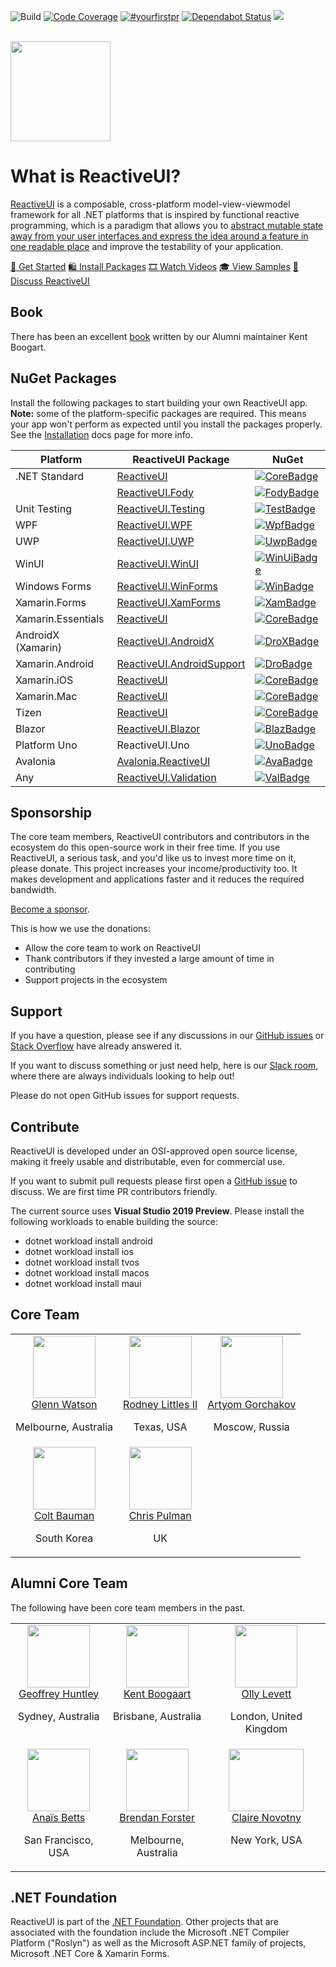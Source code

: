 ![Build](https://github.com/reactiveui/ReactiveUI/workflows/Build/badge.svg) 
[![Code Coverage](https://codecov.io/gh/reactiveui/ReactiveUI/branch/main/graph/badge.svg)](https://codecov.io/gh/reactiveui/ReactiveUI)
[![#yourfirstpr](https://img.shields.io/badge/first--timers--only-friendly-blue.svg)](https://reactiveui.net/contribute) 
[![Dependabot Status](https://api.dependabot.com/badges/status?host=github&repo=reactiveui/ReactiveUI)](https://dependabot.com)
[![](https://img.shields.io/badge/chat-slack-blue.svg)](https://reactiveui.net/slack)

<br>
<a href="https://github.com/reactiveui/reactiveui">
  <img width="160" heigth="160" src="https://raw.githubusercontent.com/reactiveui/styleguide/master/logo/main.png">
</a>
<br>

# What is ReactiveUI?

[ReactiveUI](https://reactiveui.net/) is a composable, cross-platform model-view-viewmodel framework for all .NET platforms that is inspired by functional reactive programming, which is a paradigm that allows you to [abstract mutable state away from your user interfaces and express the idea around a feature in one readable place](https://www.youtube.com/watch?v=3HwEytvngXk) and improve the testability of your application.

[🔨 Get Started](https://reactiveui.net/docs/getting-started/) [🛍 Install Packages](https://reactiveui.net/docs/getting-started/installation/) [🎞 Watch Videos](https://reactiveui.net/docs/resources/videos) [🎓 View Samples](https://reactiveui.net/docs/resources/samples/) [🎤 Discuss ReactiveUI](https://reactiveui.net/slack)

## Book
There has been an excellent [book](https://kent-boogaart.com/you-i-and-reactiveui/) written by our Alumni maintainer Kent Boogart.

## NuGet Packages

Install the following packages to start building your own ReactiveUI app. <b>Note:</b> some of the platform-specific packages are required. This means your app won't perform as expected until you install the packages properly. See the <a href="https://reactiveui.net/docs/getting-started/installation/">Installation</a> docs page for more info.

| Platform          | ReactiveUI Package                  | NuGet                  |
| ----------------- | ----------------------------------- | ---------------------- |
| .NET Standard     | [ReactiveUI][CoreDoc]               | [![CoreBadge]][Core]   |
|                   | [ReactiveUI.Fody][FodyDoc]          | [![FodyBadge]][Fody]   |
| Unit Testing      | [ReactiveUI.Testing][TestDoc]       | [![TestBadge]][Test]   |
| WPF               | [ReactiveUI.WPF][WpfDoc]            | [![WpfBadge]][Wpf]     |
| UWP               | [ReactiveUI.UWP][UwpDoc]            | [![UwpBadge]][Uwp]     |
| WinUI             | [ReactiveUI.WinUI][WinUiDoc]        | [![WinUiBadge]][WinUi] |
| Windows Forms     | [ReactiveUI.WinForms][WinDoc]       | [![WinBadge]][Win]     |
| Xamarin.Forms     | [ReactiveUI.XamForms][XamDoc]       | [![XamBadge]][Xam]     |
| Xamarin.Essentials| [ReactiveUI][XamDoc]                | [![CoreBadge]][Core]   |
| AndroidX (Xamarin)| [ReactiveUI.AndroidX][DroDoc]       | [![DroXBadge]][DroX]   |
| Xamarin.Android   | [ReactiveUI.AndroidSupport][DroDoc] | [![DroBadge]][Dro]     |
| Xamarin.iOS       | [ReactiveUI][IosDoc]                | [![CoreBadge]][Core]   |
| Xamarin.Mac       | [ReactiveUI][MacDoc]                | [![CoreBadge]][Core]   |
| Tizen             | [ReactiveUI][CoreDoc]               | [![CoreBadge]][Core]   |
| Blazor            | [ReactiveUI.Blazor][BlazDoc]        | [![BlazBadge]][Blaz]   |
| Platform Uno      | ReactiveUI.Uno                      | [![UnoBadge]][Uno]     |
| Avalonia          | [Avalonia.ReactiveUI][AvaDoc]       | [![AvaBadge]][Ava]     |
| Any               | [ReactiveUI.Validation][ValDocs]    | [![ValBadge]][ValCore] |

[Core]: https://www.nuget.org/packages/ReactiveUI/
[CoreBadge]: https://img.shields.io/nuget/v/ReactiveUI.svg
[CoreDoc]: https://reactiveui.net/docs/getting-started/installation/

[Fody]: https://www.nuget.org/packages/ReactiveUI.Fody/
[FodyDoc]: https://reactiveui.net/docs/handbook/view-models/boilerplate-code
[FodyBadge]: https://img.shields.io/nuget/v/ReactiveUI.Fody.svg

[Test]: https://www.nuget.org/packages/ReactiveUI.Testing/
[TestBadge]: https://img.shields.io/nuget/v/ReactiveUI.Testing.svg
[TestDoc]: https://reactiveui.net/docs/handbook/testing/

[Wpf]: https://www.nuget.org/packages/ReactiveUI.WPF/
[WpfBadge]: https://img.shields.io/nuget/v/ReactiveUI.WPF.svg
[WpfDoc]: https://reactiveui.net/docs/getting-started/installation/windows-presentation-foundation

[Uwp]: https://www.nuget.org/packages/ReactiveUI.Uwp/
[UwpBadge]: https://img.shields.io/nuget/v/ReactiveUI.Uwp.svg
[UwpDoc]: https://reactiveui.net/docs/getting-started/installation/universal-windows-platform

[WinUi]: https://www.nuget.org/packages/ReactiveUI.WinUI/
[WinUiBadge]: https://img.shields.io/nuget/v/ReactiveUI.WinUI.svg
[WinUiDoc]: https://reactiveui.net/docs/getting-started/installation/universal-windows-platform

[Win]: https://www.nuget.org/packages/ReactiveUI.WinForms/
[WinEvents]: https://www.nuget.org/packages/ReactiveUI.Events.WinForms/
[WinBadge]: https://img.shields.io/nuget/v/ReactiveUI.WinForms.svg
[WinDoc]: https://reactiveui.net/docs/getting-started/installation/windows-forms

[Xam]: https://www.nuget.org/packages/ReactiveUI.XamForms/
[XamEvents]: https://www.nuget.org/packages/ReactiveUI.Events.XamForms/
[XamBadge]: https://img.shields.io/nuget/v/ReactiveUI.XamForms.svg
[XamDoc]: https://reactiveui.net/docs/getting-started/installation/xamarin-forms
[Dro]: https://www.nuget.org/packages/ReactiveUI.AndroidSupport/
[DroBadge]: https://img.shields.io/nuget/v/ReactiveUI.AndroidSupport.svg
[DroDoc]: https://reactiveui.net/docs/getting-started/installation/xamarin-android

[DroX]: https://www.nuget.org/packages/ReactiveUI.AndroidX/
[DroXBadge]: https://img.shields.io/nuget/v/ReactiveUI.AndroidX.svg

[MacDoc]: https://reactiveui.net/docs/getting-started/installation/xamarin-mac
[IosDoc]: https://reactiveui.net/docs/getting-started/installation/xamarin-ios

[Uno]: https://www.nuget.org/packages/ReactiveUI.Uno/
[UnoBadge]: https://img.shields.io/nuget/v/ReactiveUI.Uno.svg
[UnoDoc]: https://reactiveui.net/docs/getting-started/installation/uno-platform

[Blaz]: https://www.nuget.org/packages/ReactiveUI.Blazor/
[BlazBadge]: https://img.shields.io/nuget/v/ReactiveUI.Blazor.svg
[BlazDoc]: https://www.reactiveui.net/blog/2020/07/article-blazor-compelling-example

[Ava]: https://www.nuget.org/packages/Avalonia.ReactiveUI/
[AvaBadge]: https://img.shields.io/nuget/v/Avalonia.ReactiveUI.svg
[AvaDoc]: https://reactiveui.net/docs/getting-started/installation/avalonia
[EventsDocs]: https://reactiveui.net/docs/handbook/events/

[ValCore]: https://www.nuget.org/packages/ReactiveUI.Validation/
[ValBadge]: https://img.shields.io/nuget/v/ReactiveUI.Validation.svg
[ValDocs]: https://reactiveui.net/docs/handbook/user-input-validation/

## Sponsorship

The core team members, ReactiveUI contributors and contributors in the ecosystem do this open-source work in their free time. If you use ReactiveUI, a serious task, and you'd like us to invest more time on it, please donate. This project increases your income/productivity too. It makes development and applications faster and it reduces the required bandwidth.

[Become a sponsor](https://github.com/sponsors/reactivemarbles).

This is how we use the donations:

* Allow the core team to work on ReactiveUI
* Thank contributors if they invested a large amount of time in contributing
* Support projects in the ecosystem

## Support

If you have a question, please see if any discussions in our [GitHub issues](https://github.com/reactiveui/ReactiveUI/issues) or [Stack Overflow](https://stackoverflow.com/questions/tagged/reactiveui) have already answered it.

If you want to discuss something or just need help, here is our [Slack room](https://reactiveui.net/slack), where there are always individuals looking to help out!

Please do not open GitHub issues for support requests.

## Contribute

ReactiveUI is developed under an OSI-approved open source license, making it freely usable and distributable, even for commercial use. 

If you want to submit pull requests please first open a [GitHub issue](https://github.com/reactiveui/ReactiveUI/issues/new/choose) to discuss. We are first time PR contributors friendly.

The current source uses **Visual Studio 2019 Preview**. Please install the following workloads to enable building the source:

- dotnet workload install android
- dotnet workload install ios
- dotnet workload install tvos
- dotnet workload install macos
- dotnet workload install maui

## Core Team

<table>
  <tbody>
    <tr>
      <td align="center" valign="top">
        <img width="100" height="100" src="https://github.com/glennawatson.png?s=150">
        <br>
        <a href="https://github.com/glennawatson">Glenn Watson</a>
        <p>Melbourne, Australia</p>
      </td>
      <td align="center" valign="top">
        <img width="100" height="100" src="https://github.com/rlittlesii.png?s=150">
        <br>
        <a href="https://github.com/rlittlesii">Rodney Littles II</a>
        <p>Texas, USA</p>
      </td>
      <td align="center" valign="top">
        <img width="100" height="100" src="https://github.com/worldbeater.png?s=150">
        <br>
        <a href="https://github.com/worldbeater">Artyom Gorchakov</a>
        <p>Moscow, Russia</p>
      </td>
    </tr>
    <tr>
      <td align="center" valign="top">
        <img width="100" height="100" src="https://github.com/cabauman.png?s=150">
        <br>
        <a href="https://github.com/cabauman">Colt Bauman</a>
        <p>South Korea</p>
      </td>
      <td align="center" valign="top">
        <img width="100" height="100" src="https://github.com/chrispulman.png?s=150">
        <br>
        <a href="https://github.com/chrispulman">Chris Pulman</a>
        <p>UK</p>
      </td>
    </tr>
  </tbody>
</table>


## Alumni Core Team

The following have been core team members in the past.

<table>
  <tbody>
    <tr>
      <td align="center" valign="top">
        <img width="100" height="100" src="https://github.com/ghuntley.png?s=150">
        <br>
        <a href="https://github.com/ghuntley">Geoffrey Huntley</a>
        <p>Sydney, Australia</p>
      </td>
      <td align="center" valign="top">
        <img width="100" height="100" src="https://github.com/kentcb.png?s=150">
        <br>
        <a href="https://github.com/kentcb">Kent Boogaart</a>
        <p>Brisbane, Australia</p>
      </td>
      <td align="center" valign="top">
        <img width="100" height="100" src="https://github.com/olevett.png?s=150">
        <br>
        <a href="https://github.com/olevett">Olly Levett</a>
        <p>London, United Kingdom</p>
      </td>
    </tr>
    <tr>
      <td align="center" valign="top">
        <img width="100" height="100" src="https://github.com/anaisbetts.png?s=150">
        <br>
        <a href="https://github.com/anaisbetts">Anaïs Betts</a>
        <p>San Francisco, USA</p>
      </td>
      <td align="center" valign="top">
        <img width="100" height="100" src="https://github.com/shiftkey.png?s=150">
        <br>
        <a href="https://github.com/shiftkey">Brendan Forster</a>
        <p>Melbourne, Australia</p>
      </td>
      <td align="center" valign="top">
        <img width="120" height="100" src="https://github.com/clairernovotny.png?s=150">
        <br>
        <a href="https://github.com/clairernovotny">Claire Novotny</a>
        <p>New York, USA</p>
      </td>
     </tr>
  </tbody>
</table>


## .NET Foundation

ReactiveUI is part of the [.NET Foundation](https://www.dotnetfoundation.org/). Other projects that are associated with the foundation include the Microsoft .NET Compiler Platform ("Roslyn") as well as the Microsoft ASP.NET family of projects, Microsoft .NET Core & Xamarin Forms.
